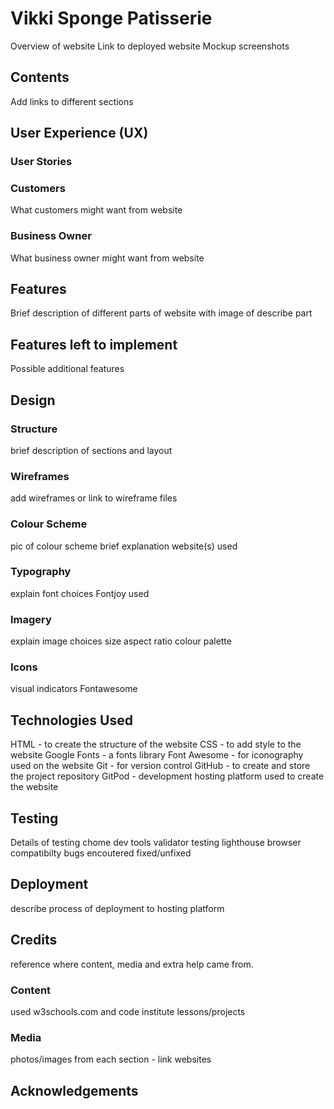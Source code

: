 # Vikki Sponge Patisserie

Overview of website
Link to deployed website
Mockup screenshots

## Contents

Add links to different sections

## User Experience (UX)
### User Stories
### Customers
What customers might want from website
### Business Owner
What business owner might want from website

## Features

Brief description of different parts of website with image of describe part

## Features left to implement

Possible additional features

## Design

### Structure
brief description of sections and layout

### Wireframes
add wireframes or link to wireframe files

### Colour Scheme
pic of colour scheme
brief explanation
website(s) used

### Typography
explain font choices
Fontjoy used

### Imagery
explain image choices
size
aspect ratio
colour palette

### Icons
visual indicators
Fontawesome

## Technologies Used
HTML - to create the structure of the website
CSS - to add style to the website
Google Fonts - a fonts library
Font Awesome - for iconography used on the website
Git - for version control
GitHub - to create and store the project repository
GitPod - development hosting platform used to create the website


## Testing

Details of testing
chome dev tools
validator testing
lighthouse
browser compatibilty
bugs encoutered fixed/unfixed

## Deployment

describe process of deployment to hosting platform

## Credits

reference where content, media and extra help came from.
### Content
used w3schools.com and code institute lessons/projects
### Media
photos/images from each section - link websites

## Acknowledgements